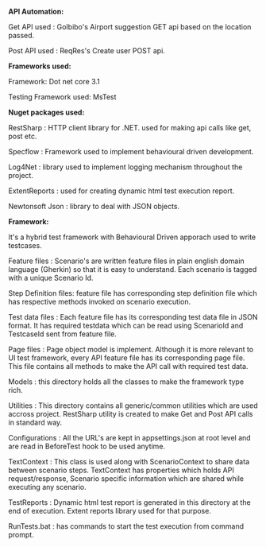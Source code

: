 **API Automation:**

Get API used :
	GoIbibo's Airport suggestion GET api based on the location passed.

Post API used :
	ReqRes's Create user POST api.
	
	
**Frameworks used:**

Framework: Dot net core 3.1

Testing Framework used: MsTest


**Nuget packages used:**

RestSharp : HTTP client library for .NET. used for making api calls like get, post etc.
	
Specflow : Framework used to implement behavioural driven development.
	
Log4Net : library used to implement logging mechanism throughout the project.
	
ExtentReports : used for creating dynamic html test execution report.
	
Newtonsoft Json : library to deal with JSON objects.


**Framework:**

It's a hybrid test framework with Behavioural Driven apporach used to write testcases.
	
Feature files : Scenario's are written feature files in plain english domain language (Gherkin) so that it is easy to understand. Each scenario is tagged with a unique Scenario Id.
	
Step Definition files: feature file has corresponding step definition file which has respective methods invoked on scenario execution.
	
Test data files : Each feature file has its corresponding test data file in JSON format. It has required testdata which can be read using ScenarioId and TestcaseId sent from feature file.
	
Page files : Page object model is implement. Although it is more relevant to UI test framework, every API feature file has its corresponding page file. This file contains all methods to make the API call with required test data.
	
Models : this directory holds all the classes to make the framework type rich.
	
Utilities : This directory contains all generic/common utilities which are used accross project. RestSharp utility is created to make Get and Post API calls in standard way.
	
Configurations : All the URL's are kept in appsettings.json at root level and are read in BeforeTest hook to be used anytime.
	
TextContext : This class is used along with ScenarioContext to share data between scenario steps. TextContext has properties which holds API request/response, Scenario specific information which are shared while executing any scenario.
	
TestReports : Dynamic html test report is generated in this directory at the end of execution. Extent reports library used for that purpose.
	
RunTests.bat : has commands to start the test execution from command prompt.
